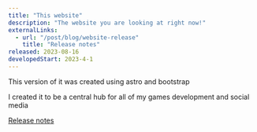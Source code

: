```yaml
---
title: "This website"
description: "The website you are looking at right now!"
externalLinks:
  - url: "/post/blog/website-release"
    title: "Release notes"
released: 2023-08-16
developedStart: 2023-4-1
---
```


This version of it was created using astro and bootstrap

I created it to be a central hub for all of my games development and social media

[Release notes](/post/blog/website-release)
